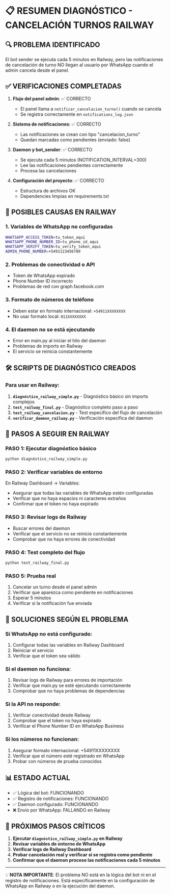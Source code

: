 # 📋 RESUMEN DIAGNÓSTICO - CANCELACIÓN TURNOS RAILWAY

## 🔍 PROBLEMA IDENTIFICADO
El bot sender se ejecuta cada 5 minutos en Railway, pero las notificaciones de cancelación de turno NO llegan al usuario por WhatsApp cuando el admin cancela desde el panel.

## ✅ VERIFICACIONES COMPLETADAS
1. **Flujo del panel admin**: ✅ CORRECTO
   - El panel llama a `notificar_cancelacion_turno()` cuando se cancela
   - Se registra correctamente en `notifications_log.json`

2. **Sistema de notificaciones**: ✅ CORRECTO
   - Las notificaciones se crean con tipo "cancelacion_turno"
   - Quedan marcadas como pendientes (enviado: false)

3. **Daemon y bot_sender**: ✅ CORRECTO
   - Se ejecuta cada 5 minutos (NOTIFICATION_INTERVAL=300)
   - Lee las notificaciones pendientes correctamente
   - Procesa las cancelaciones

4. **Configuración del proyecto**: ✅ CORRECTO
   - Estructura de archivos OK
   - Dependencies limpias en requirements.txt

## 🚨 POSIBLES CAUSAS EN RAILWAY

### 1. Variables de WhatsApp no configuradas
```bash
WHATSAPP_ACCESS_TOKEN=tu_token_aqui
WHATSAPP_PHONE_NUMBER_ID=tu_phone_id_aqui  
WHATSAPP_VERIFY_TOKEN=tu_verify_token_aqui
ADMIN_PHONE_NUMBER=+5491123456789
```

### 2. Problemas de conectividad o API
- Token de WhatsApp expirado
- Phone Number ID incorrecto
- Problemas de red con graph.facebook.com

### 3. Formato de números de teléfono
- Deben estar en formato internacional: `+54911XXXXXXXX`
- No usar formato local: `011XXXXXXXX`

### 4. El daemon no se está ejecutando
- Error en main.py al iniciar el hilo del daemon
- Problemas de imports en Railway
- El servicio se reinicia constantemente

## 🛠️ SCRIPTS DE DIAGNÓSTICO CREADOS

### Para usar en Railway:

1. **`diagnóstico_railway_simple.py`** - Diagnóstico básico sin imports complejos
2. **`test_railway_final.py`** - Diagnóstico completo paso a paso
3. **`test_railway_cancelacion.py`** - Test específico del flujo de cancelación
4. **`verificar_daemon_railway.py`** - Verificación específica del daemon

## 🚀 PASOS A SEGUIR EN RAILWAY

### PASO 1: Ejecutar diagnóstico básico
```bash
python diagnóstico_railway_simple.py
```

### PASO 2: Verificar variables de entorno
En Railway Dashboard → Variables:
- Asegurar que todas las variables de WhatsApp estén configuradas
- Verificar que no haya espacios ni caracteres extraños
- Confirmar que el token no haya expirado

### PASO 3: Revisar logs de Railway
- Buscar errores del daemon
- Verificar que el servicio no se reinicie constantemente
- Comprobar que no haya errores de conectividad

### PASO 4: Test completo del flujo
```bash
python test_railway_final.py
```

### PASO 5: Prueba real
1. Cancelar un turno desde el panel admin
2. Verificar que aparezca como pendiente en notificaciones
3. Esperar 5 minutos
4. Verificar si la notificación fue enviada

## 🔧 SOLUCIONES SEGÚN EL PROBLEMA

### Si WhatsApp no está configurado:
1. Configurar todas las variables en Railway Dashboard
2. Reiniciar el servicio
3. Verificar que el token sea válido

### Si el daemon no funciona:
1. Revisar logs de Railway para errores de importación
2. Verificar que main.py se esté ejecutando correctamente
3. Comprobar que no haya problemas de dependencias

### Si la API no responde:
1. Verificar conectividad desde Railway
2. Comprobar que el token no haya expirado
3. Verificar el Phone Number ID en WhatsApp Business

### Si los números no funcionan:
1. Asegurar formato internacional: +54911XXXXXXXX
2. Verificar que el número esté registrado en WhatsApp
3. Probar con números de prueba conocidos

## 📊 ESTADO ACTUAL
- ✅ Lógica del bot: FUNCIONANDO
- ✅ Registro de notificaciones: FUNCIONANDO  
- ✅ Daemon configurado: FUNCIONANDO
- ❌ Envío por WhatsApp: FALLANDO en Railway

## 🎯 PRÓXIMOS PASOS CRÍTICOS
1. **Ejecutar `diagnóstico_railway_simple.py` en Railway**
2. **Revisar variables de entorno de WhatsApp**
3. **Verificar logs de Railway Dashboard**
4. **Probar cancelación real y verificar si se registra como pendiente**
5. **Confirmar que el daemon procese las notificaciones cada 5 minutos**

---

💡 **NOTA IMPORTANTE**: El problema NO está en la lógica del bot ni en el registro de notificaciones. Está específicamente en la configuración de WhatsApp en Railway o en la ejecución del daemon.

